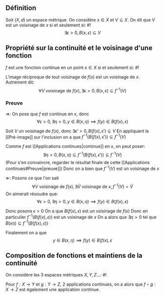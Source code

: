 ## Définition
Soit $(X,d)$ un espace métrique.
On considère $x \in X$ et $V \subseteq X$. On dit que $V$ est un voisinage de $x$ si et seulement si: #!
$$\exists \epsilon > 0, B(x, \epsilon) \subseteq V$$

## Propriété sur la continuité et le voisinage d'une fonction
$f$ est une fonction continue en un point $x \in X$ si et seulement si: #!

L'image réciproque de tout voisinage de $f(x)$ est un voisinage de $x$. Autrement dit: $$\forall V \text{ voisinage de } f(x), \exists \epsilon > 0, B(x, \epsilon) \subseteq f^{-1}(V)$$

### Preuve
$\Rightarrow$: On pose que $f$ est continue en $x$, donc
$$\forall \epsilon > 0, \exists \eta > 0, y \in B(x, \eta) \implies f(y) \in B(f(x), \epsilon)$$

Soit $V$ un voisinage de $f(x)$, donc $\exists \epsilon' > 0, B(f(x), \epsilon') \subseteq V$ 
En appliquant la [[Pré-image]] sur l'inclusion on a que $f^{-1}(B(f(x), \epsilon')) \subseteq f^{-1}(V)$

Comme $f$ est [[Applications continues|continue]] en $x$, on peut poser:
$$\exists \eta > 0, B(x, \eta) \subseteq f^{-1}(B(f(x), \epsilon')) \subseteq f^{-1}(V)$$
(Pour s'en convaincre, regarder le résultat finale de cette [[Applications continues#Preuve|preuve]])
Donc on a bien que $f^{-1}(V)$ est un voisinage de $x$

$\Leftarrow$: Posons ce que l'on sait
$$\forall V \text{ voisinage de } f(x), \exists \tilde V \text{ voisinage de } x, f^{-1}(V) = \tilde V$$
On aimerait résoudre que:
$$\forall \epsilon > 0, \exists \eta > 0, y \in B(x, \eta) \implies f(y) \in B(f(x), \epsilon)$$

Donc posons $\epsilon > 0$
On a que $B(f(x), \epsilon)$ est un voisinage de $f(x)$
Donc en particulier $f^{-1}(B(f(x), \epsilon))$ est un voisinage de $x$ 
On a alors que $\exists \eta > 0$ tel que $B(x \eta) \subseteq f^{-1}(B(f(x), \epsilon))$

Finalement on a que
$$y \in B(x, \eta) \implies f(y) \in B(f(x), \epsilon$$
$$\tag*{$\blacksquare$}$$

## Composition de fonctions et maintiens de la continuité
On considère les 3 espaces métriques $X, Y, Z$...: #!

Pour $f: X \to Y$ et $g: Y \to Z$, 2 applications continues, on a alors que $f \circ g : X \to Z$ est également une application continue.
 